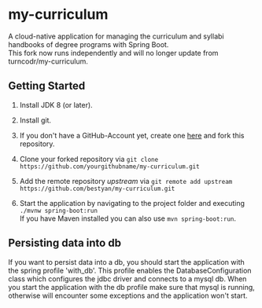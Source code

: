 # my-curriculum
A cloud-native application for managing the curriculum and syllabi handbooks of degree programs with Spring Boot.  
This fork now runs independently and will no longer update from turncodr/my-curriculum.

## Getting Started

1. Install JDK 8 (or later).

1. Install git.

1. If you don't have a GitHub-Account yet, create one [here](https://github.com/) and fork this repository.

1. Clone your forked repository via `git clone https://github.com/yourgithubname/my-curriculum.git`

1. Add the remote repository *upstream* via `git remote add upstream https://github.com/bestyan/my-curriculum.git`

1. Start the application by navigating to the project folder and executing `./mvnw spring-boot:run`  
If you have Maven installed you can also use `mvn spring-boot:run`.

## Persisting data into db

If you want to persist data into a db, you should start the application with the spring profile 'with_db'.
This profile enables the DatabaseConfiguration class which configures the jdbc driver and connects to a mysql db. 
When you start the application with the db profile make sure that mysql is running, otherwise will encounter some exceptions and the application won't start. 